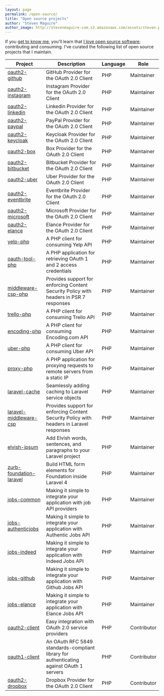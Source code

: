 ```yaml
---
layout: page
permalink: /open-source/
title: "Open source projects"
author: "Steven Maguire"
author_image: http://stevenmaguire-com.s3.amazonaws.com/assets/steven.png
---
```


If you [get to know me](/about), you'll learn that [I love open source software](https://github.com/stevenmaguire); contributing and consuming. I've curated the following list of open source projects that I maintain.

Project | Description | Language | Role
--- | --- | --- | ---
[oauth2-github](https://github.com/thephpleague/oauth2-github) | GitHub Provider for the OAuth 2.0 Client | PHP | Maintainer
[oauth2-instagram](https://github.com/thephpleague/oauth2-instagram) | Instagram Provider for the OAuth 2.0 Client | PHP | Maintainer
[oauth2-linkedin](https://github.com/thephpleague/oauth2-linkedin) | Linkedin Provider for the OAuth 2.0 Client | PHP | Maintainer
[oauth2-paypal](https://github.com/stevenmaguire/oauth2-paypal) | PayPal Provider for the OAuth 2.0 Client | PHP | Maintainer
[oauth2-keycloak](https://github.com/stevenmaguire/oauth2-keycloak) | Keycloak Provider for the OAuth 2.0 Client | PHP | Maintainer
[oauth2-box](https://github.com/stevenmaguire/oauth2-box) | Box Provider for the OAuth 2.0 Client | PHP | Maintainer
[oauth2-bitbucket](https://github.com/stevenmaguire/oauth2-bitbucket) | Bitbucket Provider for the OAuth 2.0 Client | PHP | Maintainer
[oauth2-uber](https://github.com/stevenmaguire/oauth2-uber) | Uber Provider for the OAuth 2.0 Client | PHP | Maintainer
[oauth2-eventbrite](https://github.com/stevenmaguire/oauth2-eventbrite) | Eventbrite Provider for the OAuth 2.0 Client | PHP | Maintainer
[oauth2-microsoft](https://github.com/stevenmaguire/oauth2-microsoft) | Microsoft Provider for the OAuth 2.0 Client | PHP | Maintainer
[oauth2-elance](https://github.com/stevenmaguire/oauth2-elance) | Elance Provider for the OAuth 2.0 Client | PHP | Maintainer
[yelp-php](https://github.com/stevenmaguire/yelp-php) | A PHP client for consuming Yelp API | PHP | Maintainer
[oauth-tool-php](https://github.com/stevenmaguire/oauth-tool-php) | A PHP application for retrieving OAuth 1 and 2 access credentials | PHP | Maintainer
[middleware-csp-php](https://github.com/stevenmaguire/middleware-csp-php) | Provides support for enforcing Content Security Policy with headers in PSR 7 responses | PHP | Maintainer
[trello-php](https://github.com/stevenmaguire/trello-php) | A PHP client for consuming Trello API | PHP | Maintainer
[encoding-php](https://github.com/stevenmaguire/encoding-php) | A PHP client for consuming Encoding.com API | PHP | Maintainer
[uber-php](https://github.com/stevenmaguire/uber-php) | A PHP client for consuming Uber API | PHP | Maintainer
[proxy-php](https://github.com/stevenmaguire/proxy-php) | A PHP application for proxying requests to remote servers from a static IP | PHP | Maintainer
[laravel-cache](https://github.com/stevenmaguire/laravel-cache) | Seamlessly adding caching to Laravel service objects | PHP | Maintainer
[laravel-middleware-csp](https://github.com/stevenmaguire/laravel-middleware-csp) | Provides support for enforcing Content Security Policy with headers in Laravel responses | PHP | Maintainer
[elvish-ipsum](https://github.com/stevenmaguire/elvish-ipsum) | Add Elvish words, sentences, and paragraphs to your Laravel project | PHP | Maintainer
[zurb-foundation-laravel](https://github.com/stevenmaguire/zurb-foundation-laravel) | Build HTML form elements for Foundation inside Laravel 4 | PHP | Maintainer
[jobs-common](https://github.com/JobBrander/jobs-common) | Making it simple to integrate your application with job API providers | PHP | Maintainer
[jobs-authenticjobs](https://github.com/JobBrander/jobs-authenticjobs) | Making it simple to integrate your application with Authentic Jobs API | PHP | Maintainer
[jobs-indeed](https://github.com/JobBrander/jobs-indeed) | Making it simple to integrate your application with Indeed Jobs API | PHP | Maintainer
[jobs-github](https://github.com/JobBrander/jobs-github) | Making it simple to integrate your application with Github Jobs API | PHP | Maintainer
[jobs-elance](https://github.com/JobBrander/jobs-elance) | Making it simple to integrate your application with Elance Jobs API | PHP | Maintainer
[oauth2-client](https://github.com/thephpleague/oauth2-client) | Easy integration with OAuth 2.0 service providers | PHP | Contributor
[oauth1-client](https://github.com/thephpleague/oauth1-client) | An OAuth RFC 5849 standards-compliant library for authenticating against OAuth 1 servers | PHP | Contributor
[oauth2-dropbox](https://github.com/pixelfear/oauth2-dropbox) | Dropbox Provider for the OAuth 2.0 Client | PHP | Contributor
